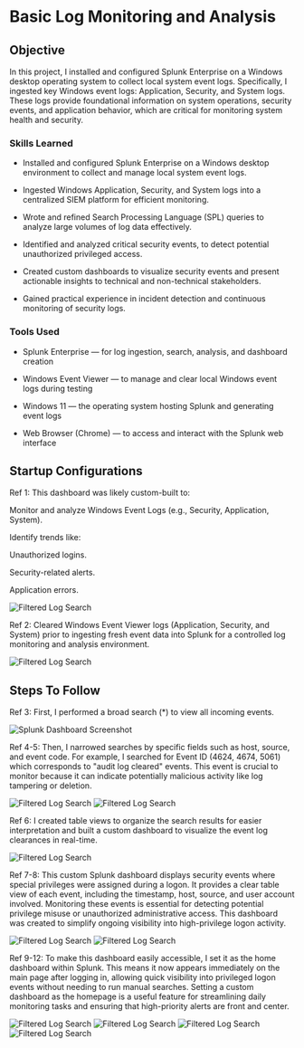 # Basic Log Monitoring and Analysis

## Objective

In this project, I installed and configured Splunk Enterprise on a Windows desktop operating system to collect local system event logs. Specifically, I ingested key Windows event logs: Application, Security, and System logs. These logs provide foundational information on system operations, security events, and application behavior, which are critical for monitoring system health and security.


### Skills Learned

- Installed and configured Splunk Enterprise on a Windows desktop environment to collect and manage local system event logs.

- Ingested Windows Application, Security, and System logs into a centralized SIEM platform for efficient monitoring.

- Wrote and refined Search Processing Language (SPL) queries to analyze large volumes of log data effectively.

- Identified and analyzed critical security events, to detect potential unauthorized privileged access.

- Created custom dashboards to visualize security events and present actionable insights to technical and non-technical stakeholders.

- Gained practical experience in incident detection and continuous monitoring of security logs.


### Tools Used

- Splunk Enterprise — for log ingestion, search, analysis, and dashboard creation

- Windows Event Viewer — to manage and clear local Windows event logs during testing

- Windows 11 — the operating system hosting Splunk and generating event logs

- Web Browser (Chrome) — to access and interact with the Splunk web interface

## Startup Configurations

Ref 1: This dashboard was likely custom-built to:

Monitor and analyze Windows Event Logs (e.g., Security, Application, System).

Identify trends like:

Unauthorized logins.

Security-related alerts.

Application errors.

![Filtered Log Search](https://i.imgur.com/unwrWZ9.png)


Ref 2: Cleared Windows Event Viewer logs (Application, Security, and System) prior to ingesting fresh event data into Splunk for a controlled log monitoring and analysis environment.

![Filtered Log Search](https://i.imgur.com/IZj0TUP.png)

## Steps To Follow

Ref 3: First, I performed a broad search (*) to view all incoming events.

![Splunk Dashboard Screenshot](https://i.imgur.com/lmiDd1U.png)

Ref 4-5: Then, I narrowed searches by specific fields such as host, source, and event code. For example, I searched for Event ID (4624, 4674, 5061) which corresponds to "audit log cleared" events. This event is crucial to monitor because it can indicate potentially malicious activity like log tampering or deletion.

![Filtered Log Search](https://i.imgur.com/2fboJW9.png)
![Filtered Log Search](https://i.imgur.com/dj96gra.png)

Ref 6: I created table views to organize the search results for easier interpretation and built a custom dashboard to visualize the event log clearances in real-time.

![Filtered Log Search](https://i.imgur.com/KkPWv4m.png)

Ref 7-8: This custom Splunk dashboard displays security events where special privileges were assigned during a logon. It provides a clear table view of each event, including the timestamp, host, source, and user account involved. Monitoring these events is essential for detecting potential privilege misuse or unauthorized administrative access. This dashboard was created to simplify ongoing visibility into high-privilege logon activity.

![Filtered Log Search](https://i.imgur.com/46nV44r.png)
![Filtered Log Search](https://i.imgur.com/NLBcCFK.png)

Ref 9-12: To make this dashboard easily accessible, I set it as the home dashboard within Splunk. This means it now appears immediately on the main page after logging in, allowing quick visibility into privileged logon events without needing to run manual searches. Setting a custom dashboard as the homepage is a useful feature for streamlining daily monitoring tasks and ensuring that high-priority alerts are front and center.

![Filtered Log Search](https://i.imgur.com/QFkJTFJ.png)
![Filtered Log Search](https://i.imgur.com/OnD8GGA.png)
![Filtered Log Search](https://i.imgur.com/nmgxyCZ.png)
![Filtered Log Search](https://i.imgur.com/1HInLoi.png)
